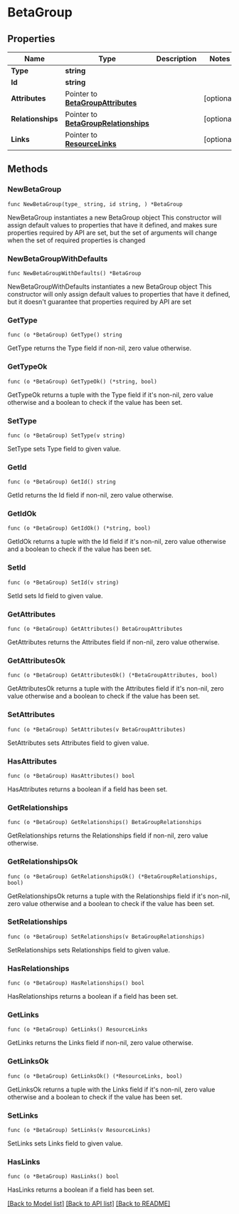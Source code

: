 # BetaGroup

## Properties

Name | Type | Description | Notes
------------ | ------------- | ------------- | -------------
**Type** | **string** |  | 
**Id** | **string** |  | 
**Attributes** | Pointer to [**BetaGroupAttributes**](BetaGroupAttributes.md) |  | [optional] 
**Relationships** | Pointer to [**BetaGroupRelationships**](BetaGroupRelationships.md) |  | [optional] 
**Links** | Pointer to [**ResourceLinks**](ResourceLinks.md) |  | [optional] 

## Methods

### NewBetaGroup

`func NewBetaGroup(type_ string, id string, ) *BetaGroup`

NewBetaGroup instantiates a new BetaGroup object
This constructor will assign default values to properties that have it defined,
and makes sure properties required by API are set, but the set of arguments
will change when the set of required properties is changed

### NewBetaGroupWithDefaults

`func NewBetaGroupWithDefaults() *BetaGroup`

NewBetaGroupWithDefaults instantiates a new BetaGroup object
This constructor will only assign default values to properties that have it defined,
but it doesn't guarantee that properties required by API are set

### GetType

`func (o *BetaGroup) GetType() string`

GetType returns the Type field if non-nil, zero value otherwise.

### GetTypeOk

`func (o *BetaGroup) GetTypeOk() (*string, bool)`

GetTypeOk returns a tuple with the Type field if it's non-nil, zero value otherwise
and a boolean to check if the value has been set.

### SetType

`func (o *BetaGroup) SetType(v string)`

SetType sets Type field to given value.


### GetId

`func (o *BetaGroup) GetId() string`

GetId returns the Id field if non-nil, zero value otherwise.

### GetIdOk

`func (o *BetaGroup) GetIdOk() (*string, bool)`

GetIdOk returns a tuple with the Id field if it's non-nil, zero value otherwise
and a boolean to check if the value has been set.

### SetId

`func (o *BetaGroup) SetId(v string)`

SetId sets Id field to given value.


### GetAttributes

`func (o *BetaGroup) GetAttributes() BetaGroupAttributes`

GetAttributes returns the Attributes field if non-nil, zero value otherwise.

### GetAttributesOk

`func (o *BetaGroup) GetAttributesOk() (*BetaGroupAttributes, bool)`

GetAttributesOk returns a tuple with the Attributes field if it's non-nil, zero value otherwise
and a boolean to check if the value has been set.

### SetAttributes

`func (o *BetaGroup) SetAttributes(v BetaGroupAttributes)`

SetAttributes sets Attributes field to given value.

### HasAttributes

`func (o *BetaGroup) HasAttributes() bool`

HasAttributes returns a boolean if a field has been set.

### GetRelationships

`func (o *BetaGroup) GetRelationships() BetaGroupRelationships`

GetRelationships returns the Relationships field if non-nil, zero value otherwise.

### GetRelationshipsOk

`func (o *BetaGroup) GetRelationshipsOk() (*BetaGroupRelationships, bool)`

GetRelationshipsOk returns a tuple with the Relationships field if it's non-nil, zero value otherwise
and a boolean to check if the value has been set.

### SetRelationships

`func (o *BetaGroup) SetRelationships(v BetaGroupRelationships)`

SetRelationships sets Relationships field to given value.

### HasRelationships

`func (o *BetaGroup) HasRelationships() bool`

HasRelationships returns a boolean if a field has been set.

### GetLinks

`func (o *BetaGroup) GetLinks() ResourceLinks`

GetLinks returns the Links field if non-nil, zero value otherwise.

### GetLinksOk

`func (o *BetaGroup) GetLinksOk() (*ResourceLinks, bool)`

GetLinksOk returns a tuple with the Links field if it's non-nil, zero value otherwise
and a boolean to check if the value has been set.

### SetLinks

`func (o *BetaGroup) SetLinks(v ResourceLinks)`

SetLinks sets Links field to given value.

### HasLinks

`func (o *BetaGroup) HasLinks() bool`

HasLinks returns a boolean if a field has been set.


[[Back to Model list]](../README.md#documentation-for-models) [[Back to API list]](../README.md#documentation-for-api-endpoints) [[Back to README]](../README.md)


